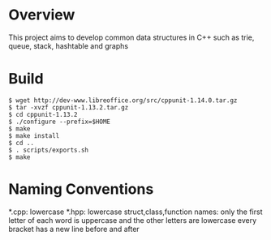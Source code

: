 # Overview
This project aims to develop common data structures in C++ such as trie, queue, stack, hashtable and graphs

# Build

```
$ wget http://dev-www.libreoffice.org/src/cppunit-1.14.0.tar.gz
$ tar -xvzf cppunit-1.13.2.tar.gz
$ cd cppunit-1.13.2
$ ./configure --prefix=$HOME
$ make
$ make install 
$ cd ..
$ . scripts/exports.sh 
$ make
```



# Naming Conventions 
*.cpp: lowercase
*.hpp: lowercase
struct,class,function names: only the first letter of each word is uppercase and the other letters are lowercase
every bracket has a new line before and after
